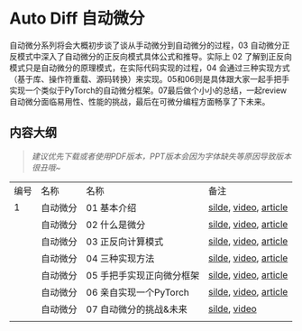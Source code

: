 # Auto Diff 自动微分

自动微分系列将会大概初步谈了谈从手动微分到自动微分的过程，03 自动微分正反模式中深入了自动微分的正反向模式具体公式和推导。实际上 02 了解到正反向模式只是自动微分的原理模式，在实际代码实现的过程，04 会通过三种实现方式（基于库、操作符重载、源码转换）来实现。05和06则是具体跟大家一起手把手实现一个类似于PyTorch的自动微分框架。07最后做个小小的总结，一起review自动微分面临易用性、性能的挑战，最后在可微分编程方面畅享了下未来。

## 内容大纲

> *建议优先下载或者使用PDF版本，PPT版本会因为字体缺失等原因导致版本很丑哦~*

|     |      |                  |                                                                                                                                             |
| --- | ---- | ---------------- | ------------------------------------------------------------------------------------------------------------------------------------------- |
| 编号  | 名称   | 名称               | 备注                                                                                                                                          |
| 1   | 自动微分 | 01 基本介绍          | [silde](./01.introduction.pdf), [video](https://www.bilibili.com/video/BV1FV4y1T7zp/), [article](https://zhuanlan.zhihu.com/p/518198564)   |
|     | 自动微分 | 02 什么是微分         | [silde](./02.base_concept.pdf), [video](https://www.bilibili.com/video/BV1Ld4y1M7GJ/), [article](https://zhuanlan.zhihu.com/p/518198564)   |
|     | 自动微分 | 03 正反向计算模式       | [silde](./03.grad_mode.pdf), [video](https://www.bilibili.com/video/BV1zD4y117bL/), [article](https://zhuanlan.zhihu.com/p/518296942)      |
|     | 自动微分 | 04 三种实现方法        | [silde](./04.implement.pdf), [video](https://www.bilibili.com/video/BV1BN4y1P76t/), [article](https://zhuanlan.zhihu.com/p/520065656)      |
|     | 自动微分 | 05 手把手实现正向微分框架   | [silde](./05.forward_mode.ipynb), [video](https://www.bilibili.com/video/BV1Ne4y1p7WU/), [article](https://zhuanlan.zhihu.com/p/520451681)  |
|     | 自动微分 | 06 亲自实现一个PyTorch | [silde](./06.reversed_mode.ipynb), [video](https://www.bilibili.com/video/BV1ae4y1z7E6/), [article](https://zhuanlan.zhihu.com/p/547865589) |
|     | 自动微分 | 07 自动微分的挑战&未来    | [silde](./07.challenge.pdf), [video](https://www.bilibili.com/video/BV17e4y1z73W/)                                                         |
|     |      |                  |                                                                                                                                             |